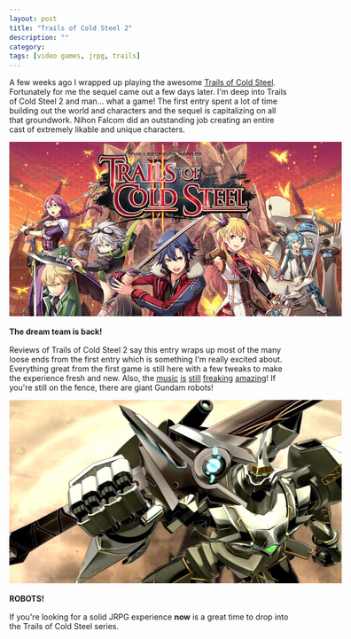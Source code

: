 ```yaml
---
layout: post
title: "Trails of Cold Steel 2"
description: ""
category: 
tags: [video games, jrpg, trails]
---
```


A few weeks ago I wrapped up playing the awesome [Trails of Cold Steel][1]. Fortunately for me the sequel came out a few days later. I'm deep into Trails of Cold Steel 2 and man... what a game! The first entry spent a lot of time building out the world and characters and the sequel is capitalizing on all that groundwork. Nihon Falcom did an outstanding job creating an entire cast of extremely likable and unique characters.

<div>
	<img class="rounded-corners" style="max-width: 600px; border: 0px;" src="/assets/images/posts/2016-09-20/tocs2.jpg"/>
	<p class="caption-text" style="line-height: 1.5em; margin-bottom: 12px;"><strong>The dream team is back!</strong></p>
</div>

Reviews of Trails of Cold Steel 2 say this entry wraps up most of the many loose ends from the first entry which is something I'm really excited about. Everything great from the first game is still here with a few tweaks to make the experience fresh and new. Also, the [music][6] [is][5] [still][4] [freaking][2] [amazing][3]! If you're still on the fence, there are giant Gundam robots!

<div>
	<img class="rounded-corners" style="max-width: 600px; border: 0px;" src="/assets/images/posts/2016-09-20/valimar.jpg"/>
	<p class="caption-text" style="line-height: 1.5em; margin-bottom: 12px;"><strong>ROBOTS!</strong></p>
</div>

If you're looking for a solid JRPG experience **now** is a great time to drop into the Trails of Cold Steel series. 

[1]: /2016/09/02/trails-of-cold-steel/
[2]: https://www.youtube.com/watch?v=5ayLML1wckw
[3]: https://www.youtube.com/watch?v=pEReeyeiVGU
[4]: https://www.youtube.com/watch?v=J-LPMWSixKk
[5]: https://www.youtube.com/watch?v=NK_tOea259I
[6]: https://www.youtube.com/watch?v=Evgp5-eQE8k